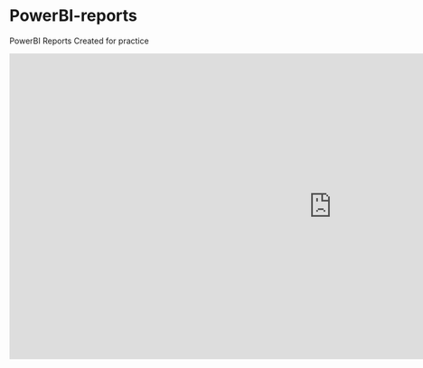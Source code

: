 # PowerBI-reports
PowerBI Reports Created for practice 
<iframe title="Amazon_sales_2022_April" width="1140" height="541.25" src="https://app.powerbi.com/reportEmbed?reportId=249bbb58-db6a-4d1b-868b-8db721385ec1&autoAuth=true&ctid=b9b923ca-25f2-48ce-9611-7bcca7d3eaec" frameborder="0" allowFullScreen="true"></iframe>
